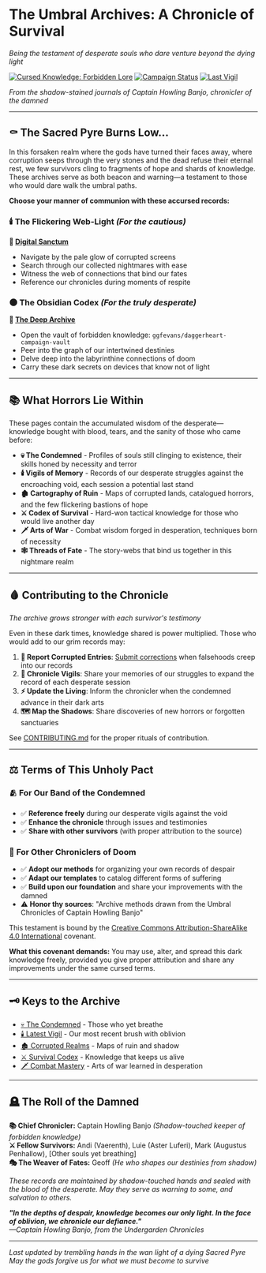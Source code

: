 # The Umbral Archives: A Chronicle of Survival
*Being the testament of desperate souls who dare venture beyond the dying light*

[![Cursed Knowledge: Forbidden Lore](https://img.shields.io/badge/Cursed_Knowledge-Forbidden_Lore-8B0000.svg)](https://creativecommons.org/licenses/by-sa/4.0/)
[![Campaign Status](https://img.shields.io/badge/Status-Surviving_the_Darkness-crimson.svg)]()
[![Last Vigil](https://img.shields.io/badge/Last_Vigil-Session_0-grey.svg)]()

*From the shadow-stained journals of Captain Howling Banjo, chronicler of the damned*

---

## ⚰️ **The Sacred Pyre Burns Low...**

In this forsaken realm where the gods have turned their faces away, where corruption seeps through the very stones and the dead refuse their eternal rest, we few survivors cling to fragments of hope and shards of knowledge. These archives serve as both beacon and warning—a testament to those who would dare walk the umbral paths.

**Choose your manner of communion with these accursed records:**

### 🕯️ **The Flickering Web-Light** *(For the cautious)*
**🔗 [Digital Sanctum](https://ggfevans.github.io/daggerheart-campaign-vault)**
- Navigate by the pale glow of corrupted screens
- Search through our collected nightmares with ease  
- Witness the web of connections that bind our fates
- Reference our chronicles during moments of respite

### 🌑 **The Obsidian Codex** *(For the truly desperate)*
**🔗 [The Deep Archive](https://obsidian.md/web)**
- Open the vault of forbidden knowledge: `ggfevans/daggerheart-campaign-vault`
- Peer into the graph of our intertwined destinies
- Delve deep into the labyrinthine connections of doom
- Carry these dark secrets on devices that know not of light

---

## 📚 **What Horrors Lie Within**

These pages contain the accumulated wisdom of the desperate—knowledge bought with blood, tears, and the sanity of those who came before:

- **💀 The Condemned** - Profiles of souls still clinging to existence, their skills honed by necessity and terror
- **🕯️ Vigils of Memory** - Records of our desperate struggles against the encroaching void, each session a potential last stand
- **🏚️ Cartography of Ruin** - Maps of corrupted lands, catalogued horrors, and the few flickering bastions of hope
- **⚔️ Codex of Survival** - Hard-won tactical knowledge for those who would live another day
- **🗡️ Arts of War** - Combat wisdom forged in desperation, techniques born of necessity
- **🕸️ Threads of Fate** - The story-webs that bind us together in this nightmare realm

---

## 🩸 **Contributing to the Chronicle** 
*The archive grows stronger with each survivor's testimony*

Even in these dark times, knowledge shared is power multiplied. Those who would add to our grim records may:

1. **🚨 Report Corrupted Entries**: [Submit corrections](https://github.com/ggfevans/daggerheart-campaign-vault/issues) when falsehoods creep into our records
2. **📜 Chronicle Vigils**: Share your memories of our struggles to expand the record of each desperate session
3. **⚡ Update the Living**: Inform the chronicler when the condemned advance in their dark arts
4. **🗺️ Map the Shadows**: Share discoveries of new horrors or forgotten sanctuaries

See [CONTRIBUTING.md](CONTRIBUTING.md) for the proper rituals of contribution.

---

## ⚖️ **Terms of This Unholy Pact**

### 🫂 **For Our Band of the Condemned**
- ✅ **Reference freely** during our desperate vigils against the void
- ✅ **Enhance the chronicle** through issues and testimonies
- ✅ **Share with other survivors** (with proper attribution to the source)

### 🎲 **For Other Chroniclers of Doom**
- ✅ **Adopt our methods** for organizing your own records of despair
- ✅ **Adapt our templates** to catalog different forms of suffering
- ✅ **Build upon our foundation** and share your improvements with the damned
- ⚠️ **Honor thy sources**: "Archive methods drawn from the Umbral Chronicles of Captain Howling Banjo"

This testament is bound by the [Creative Commons Attribution-ShareAlike 4.0 International](LICENSE.md) covenant.

**What this covenant demands:** You may use, alter, and spread this dark knowledge freely, provided you give proper attribution and share any improvements under the same cursed terms.

---

## 🗝️ **Keys to the Archive**
- [💀 The Condemned](01-CHARACTERS/) - Those who yet breathe
- [🕯️ Latest Vigil](02-SESSIONS/) - Our most recent brush with oblivion
- [🏚️ Corrupted Realms](03-WORLD/) - Maps of ruin and shadow
- [⚔️ Survival Codex](04-RESOURCES/quick-rules.md) - Knowledge that keeps us alive
- [🗡️ Combat Mastery](06-RULES-MASTERY/) - Arts of war learned in desperation

---

## 🪦 **The Roll of the Damned**

**📚 Chief Chronicler:** Captain Howling Banjo *(Shadow-touched keeper of forbidden knowledge)*  
**⚔️ Fellow Survivors:** Andi (Vaerenth), Luie (Aster Luferi), Mark (Augustus Penhallow), [Other souls yet breathing]  
**🎭 The Weaver of Fates:** Geoff *(He who shapes our destinies from shadow)*


*These records are maintained by shadow-touched hands and sealed with the blood of the desperate. May they serve as warning to some, and salvation to others.*

***"In the depths of despair, knowledge becomes our only light. In the face of oblivion, we chronicle our defiance."***  
*—Captain Howling Banjo, from the Undergarden Chronicles*

---

*Last updated by trembling hands in the wan light of a dying Sacred Pyre*  
*May the gods forgive us for what we must become to survive*